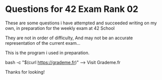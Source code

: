 # Questions for 42 Exam Rank 02

These are some questions i have attempted and succeeded writing on my own, in preparation for the weekly exam at 42 School

They are not in order of difficulty,
And may not be an accurate representation of the current exam...

This is the program i used in preparation.

bash -c "$(curl https://grademe.fr)" --> Visit Grademe.fr

Thanks for looking!
